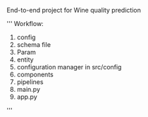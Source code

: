 End-to-end project for Wine quality prediction 

'''
Workflow:
1. config
2. schema file
3. Param
4. entity
5. configuration manager in src/config
6. components
7. pipelines
8. main.py
9. app.py

'''



